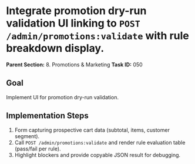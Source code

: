 # Integrate promotion dry-run validation UI linking to `POST /admin/promotions:validate` with rule breakdown display.

**Parent Section:** 8. Promotions & Marketing
**Task ID:** 050

## Goal
Implement UI for promotion dry-run validation.

## Implementation Steps
1. Form capturing prospective cart data (subtotal, items, customer segment).
2. Call `POST /admin/promotions:validate` and render rule evaluation table (pass/fail per rule).
3. Highlight blockers and provide copyable JSON result for debugging.
